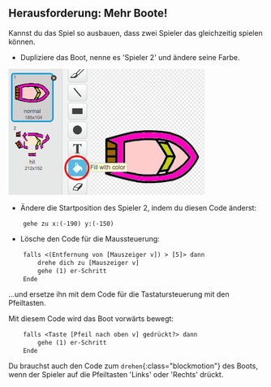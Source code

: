 ## Herausforderung: Mehr Boote!
Kannst du das Spiel so ausbauen, dass zwei Spieler das gleichzeitig spielen können.

+ Dupliziere das Boot, nenne es 'Spieler 2' und ändere seine Farbe.

![screenshot](images/boat-p2.png)

+ Ändere die Startposition des Spieler 2, indem du diesen Code änderst:

```blocks
	gehe zu x:(-190) y:(-150)
```

+ Lösche den Code für die Maussteuerung:

```blocks
	falls <(Entfernung von [Mauszeiger v]) > [5]> dann
   		drehe dich zu [Mauszeiger v]
   		gehe (1) er-Schritt
	Ende
```

...und ersetze ihn mit dem Code für die Tastatursteuerung mit den Pfeiltasten.

Mit diesem Code wird das Boot vorwärts bewegt:

```blocks
	falls <Taste [Pfeil nach oben v] gedrückt?> dann
   		gehe (1) er-Schritt
	Ende
```

Du brauchst auch den Code zum `drehen`{:class="blockmotion"} des Boots, wenn der Spieler auf die Pfeiltasten 'Links' oder 'Rechts' drückt.
